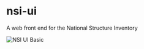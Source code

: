 # nsi-ui
A web front end for the National Structure Inventory

![NSI UI Basic](https://raw.githubusercontent.com/HydrologicEngineeringCenter/nsi-ui/blob/master/public/nsi-ui-readme-pic2.png)
